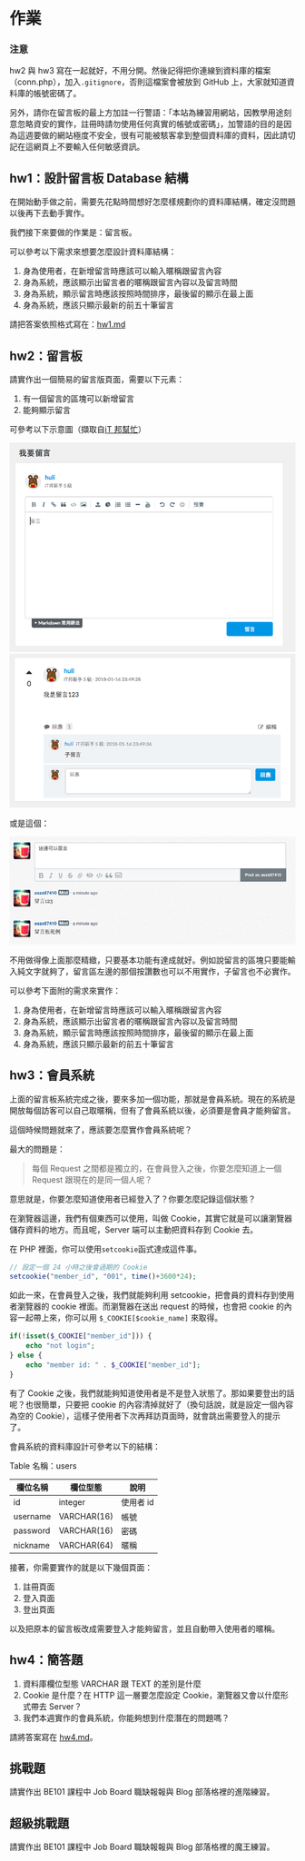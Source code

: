 # 作業

### 注意

hw2 與 hw3 寫在一起就好，不用分開。然後記得把你連線到資料庫的檔案（conn.php），加入`.gitignore`，否則這檔案會被放到 GitHub 上，大家就知道資料庫的帳號密碼了。

另外，請你在留言板的最上方加註一行警語：「本站為練習用網站，因教學用途刻意忽略資安的實作，註冊時請勿使用任何真實的帳號或密碼」，加警語的目的是因為這週要做的網站極度不安全，很有可能被駭客拿到整個資料庫的資料，因此請切記在這網頁上不要輸入任何敏感資訊。


## hw1：設計留言板 Database 結構

在開始動手做之前，需要先花點時間想好怎麼樣規劃你的資料庫結構，確定沒問題以後再下去動手實作。

我們接下來要做的作業是：留言板。

可以參考以下需求來想要怎麼設計資料庫結構：

1. 身為使用者，在新增留言時應該可以輸入暱稱跟留言內容
2. 身為系統，應該顯示出留言者的暱稱跟留言內容以及留言時間
3. 身為系統，顯示留言時應該按照時間排序，最後留的顯示在最上面
4. 身為系統，應該只顯示最新的前五十筆留言

請把答案依照格式寫在：[hw1.md](hw1.md)

## hw2：留言板

請實作出一個簡易的留言版頁面，需要以下元素：

1. 有一個留言的區塊可以新增留言
2. 能夠顯示留言

可參考以下示意圖（擷取自[iT 邦幫忙](https://ithelp.ithome.com.tw/articles/10185630)）

![](board.png)
![](board2.png)

或是這個：

![](board3.png)

不用做得像上面那麼精緻，只要基本功能有達成就好。例如說留言的區塊只要能輸入純文字就夠了，留言區左邊的那個按讚數也可以不用實作，子留言也不必實作。

可以參考下面附的需求來實作：

1. 身為使用者，在新增留言時應該可以輸入暱稱跟留言內容
2. 身為系統，應該顯示出留言者的暱稱跟留言內容以及留言時間
3. 身為系統，顯示留言時應該按照時間排序，最後留的顯示在最上面
4. 身為系統，應該只顯示最新的前五十筆留言

## hw3：會員系統

上面的留言板系統完成之後，要來多加一個功能，那就是會員系統。現在的系統是開放每個訪客可以自己取暱稱，但有了會員系統以後，必須要是會員才能夠留言。

這個時候問題就來了，應該要怎麼實作會員系統呢？

最大的問題是：

> 每個 Request 之間都是獨立的，在會員登入之後，你要怎麼知道上一個 Request 跟現在的是同一個人呢？

意思就是，你要怎麼知道使用者已經登入了？你要怎麼記錄這個狀態？

在瀏覽器這邊，我們有個東西可以使用，叫做 Cookie，其實它就是可以讓瀏覽器儲存資料的地方。而且呢，Server 端可以主動把資料存到 Cookie 去。

在 PHP 裡面，你可以使用`setcookie`函式達成這件事。

``` php
// 設定一個 24 小時之後會過期的 Cookie
setcookie("member_id", "001", time()+3600*24);
```

如此一來，在會員登入之後，我們就能夠利用 setcookie，把會員的資料存到使用者瀏覽器的 cookie 裡面。而瀏覽器在送出 request 的時候，也會把 cookie 的內容一起帶上來，你可以用 `$_COOKIE[$cookie_name]` 來取得。

``` php
if(!isset($_COOKIE["member_id"])) {
    echo "not login";
} else {
    echo "member id: " . $_COOKIE["member_id"];
}
```

有了 Cookie 之後，我們就能夠知道使用者是不是登入狀態了。那如果要登出的話呢？也很簡單，只要把 cookie 的內容清掉就好了（換句話說，就是設定一個內容為空的 Cookie），這樣子使用者下次再拜訪頁面時，就會跳出需要登入的提示了。

會員系統的資料庫設計可參考以下的結構：

Table 名稱：users

| 欄位名稱 | 欄位型態 | 說明 |
|----------|----------|------|
|  id  |    integer      | 使用者 id     |
| username   | VARCHAR(16) | 帳號  |
| password   | VARCHAR(16) | 密碼  |
| nickname   | VARCHAR(64) | 暱稱  |

接著，你需要實作的就是以下幾個頁面：

1. 註冊頁面
2. 登入頁面
3. 登出頁面

以及把原本的留言板改成需要登入才能夠留言，並且自動帶入使用者的暱稱。

## hw4：簡答題

1. 資料庫欄位型態 VARCHAR 跟 TEXT 的差別是什麼
2. Cookie 是什麼？在 HTTP 這一層要怎麼設定 Cookie，瀏覽器又會以什麼形式帶去 Server？
3. 我們本週實作的會員系統，你能夠想到什麼潛在的問題嗎？

請將答案寫在 [hw4.md](hw4.md)。

## 挑戰題

請實作出 BE101 課程中 Job Board 職缺報報與 Blog 部落格裡的進階練習。

## 超級挑戰題

請實作出 BE101 課程中 Job Board 職缺報報與 Blog 部落格裡的魔王練習。
